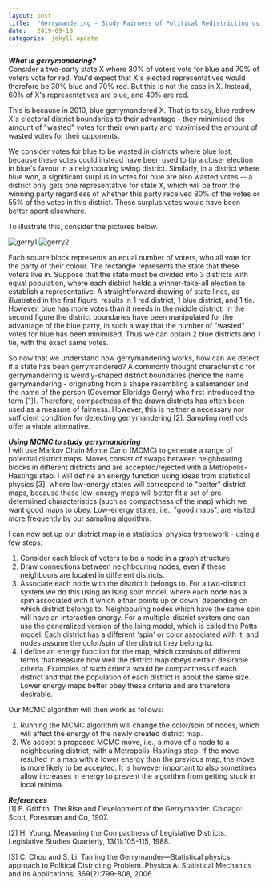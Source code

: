 ```yaml
---
layout: post
title:  "Gerrymandering - Study Fairness of Political Redistricting using MCMC"
date:   2019-09-18 
categories: jekyll update
---
```


<!--- Redrawn Constituency Boundaries using Sampling Methods -->
***What is gerrymandering?*** <br>
Consider a two-party state X where 30% of voters vote for blue and 70% of voters vote for red. You'd expect that X's elected representatives would therefore be 30% blue and 70% red. But this is not the case in X. Instead, 60% of X's representatives are blue, and 40% are red.

This is because in 2010, blue gerrymandered X. That is to say, blue redrew X's electoral district boundaries to their advantage - they minimised the amount of "wasted" votes for their own party and maximised the amount of wasted votes for their opponents. 
<!---Gerrymandering is a term originating from US politics and involves the redrawing of constituency/electoral district boundaries to the benefit of a specific political party. Rule one of gerrymandering is to 
	maximise the amount of "wasted votes" of your opposing political party, while minimising the amount for your own party. -->
We consider votes for blue to be wasted in districts where blue lost, because these votes could instead have been used to tip a closer election in blue's favour in a neighbouring swing district. Similarly, in a district where blue won, a significant surplus in votes for blue are also wasted votes -- a district only gets one representative for state X, which will be from the winning party regardless of whether this party received 80% of the votes or 55% of the votes in this district. These surplus votes would have been better spent elsewhere. 

To illustrate this, consider the pictures below.

![gerry1]({{TiffanyVlaar.github.io}}/pics/gerry1.png)
![gerry2]({{TiffanyVlaar.github.io}}/pics/gerry2.png)

Each square block represents an equal number of voters, who all vote for the party of their colour. The rectangle represents the state that these voters live in. Suppose that the state must be divided into 3 districts with equal population, where each district holds a winner-take-all election to establish a representative. A straightforward drawing of state lines, as illustrated in the first figure, results in 1 red district, 1 blue district, and 1 tie. However, blue has more votes than it needs in the middle district. In the second figure the district boundaries have been manipulated for the advantage of the blue party, in such a way that the number of "wasted" votes for blue has been minimised. Thus we can obtain 2 blue districts and 1 tie, with the exact same votes.

<!---In the pictures above I've given an example of the effect of gerrymandering for a two-party system with three constituencies. In the United Kingdom each constituency consists of a collection of wards (the individually coloured squares). These wards are used for local government, whereas each constituency as a whole will select a single MP (member of parliament) to represent the region on a national level. In the first figure, blue has a lot of surplus votes in the middle constituency, which can be moved to neighbouring constituencies to win the election there. In the second figure the boundaries have been manipulated for the advantage of the blue party, which has now won two constituencies instead of just one. The amount of wasted votes of the red party has been maximised.
 
In practice, the gerrymandering people will do this by identifying areas where they are very unlikely or very likely to win based on historical voting data and by identifying the voting patterns of different population groups. For example, in the USA african americans typically tend to vote for the democrats. By spreading out the votes of african americans over different constituencies, republicans can manage to dissolve the influence of these votes and increase the amount of wasted votes of the democratic party.-->

So now that we understand how gerrymandering works, how can we detect if a state has been gerrymandered? A commonly thought characteristic for gerrymandering is weirdly-shaped district boundaries (hence the name gerrymandering - originating from a shape resembling a salamander and the name of the person (Governor Elbridge Gerry) who first introduced the term [1]). Therefore, compactness of the drawn districts has often been used as a measure of fairness. However, this is neither a necessary nor sufficient condition for detecting gerrymandering [2]. Sampling methods offer a viable alternative. 

***Using MCMC to study gerrymandering*** <br>
I will use Markov Chain Monte Carlo (MCMC) to generate a range of potential district maps. Moves consist of swaps between neighbouring blocks in different districts and are accepted/rejected with a Metropolis-Hastings step. I will define an energy function using ideas from statistical physics [3], where low-energy states will correspond to "better" district maps, because these low-energy maps will better fit a set of pre-determined characteristics (such as compactness of the map) which we want good maps to obey. Low-energy states, i.e., "good maps", are visited more frequently by our sampling algorithm. 
<!--- ![gerry1]({{TiffanyVlaar.github.io}}/pics/Gerrymander.png) -->

I can now set up our district map in a statistical physics framework - using a few steps:
<ol>
<li> Consider each block of voters to be a node in a graph structure. </li>
<li> Draw connections between neighbouring nodes, even if these neighbours are located in different districts. </li>
<li> Associate each node with the district it belongs to. For a two-district system we do this using an Ising spin model, where each node has a spin associated with it which either points up or down, depending on which district belongs to. Neighbouring nodes which have the same spin will have an interaction energy. For a multiple-district system one can use the generalized version of the Ising model, which is called the Potts model. Each district has a different 'spin' or color associated with it, and nodes assume the color/spin of the district they belong to. </li>
<li> I define an energy function for the map, which consists of different terms that measure how well the district map obeys certain desirable criteria. Examples of such criteria would be compactness of each district and that the population of each district is about the same size. Lower energy maps better obey these criteria and are therefore desirable. </li>
</ol>

Our MCMC algorithm will then work as follows:
<ol>
<li> Running the MCMC algorithm will change the color/spin of nodes, which will affect the energy of the newly created district map. </li>
<li> We accept a proposed MCMC move, i.e., a move of a node to a neighbouring district, with a Metropolis-Hastings step. If the move resulted in a map with a lower energy than the previous map, the move is more likely to be accepted. It is however important to also sometimes allow increases in energy to prevent the algorithm from getting stuck in local minima. </li>
</ol>



<!---And that's it! I intend to publish more blogposts on this topic in the near future - so stay tuned!-->
***References*** <br>
[1] E. Griffith. The Rise and Development of the Gerrymander. Chicago: Scott, Foresman and Co, 1907.

[2] H. Young. Measuring the Compactness of Legislative Districts. Legislative Studies Quarterly, 13(1):105-115, 1988.

[3] C. Chou and S. Li. Taming the Gerrymander—Statistical physics approach to Political Districting Problem. Physica A: Statistical Mechanics and its Applications, 369(2):799-808, 2006.

